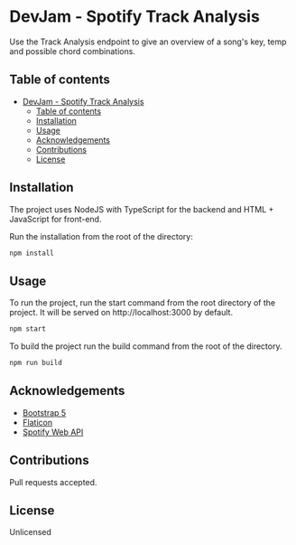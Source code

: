 # DevJam - Spotify Track Analysis

Use the Track Analysis endpoint to give an overview of a song's key, temp and possible chord combinations.

## Table of contents
- [DevJam - Spotify Track Analysis](#devjam---spotify-track-analysis)
  - [Table of contents](#table-of-contents)
  - [Installation](#installation)
  - [Usage](#usage)
  - [Acknowledgements](#acknowledgements)
  - [Contributions](#contributions)
  - [License](#license)

## Installation
The project uses NodeJS with TypeScript for the backend and HTML + JavaScript for front-end.

Run the installation from the root of the directory:

```bash
npm install
```

## Usage

To run the project, run the start command from the root directory of the project. It will be served on http://localhost:3000 by default.

```bash
npm start
```

To build the project run the build command from the root of the directory.

```bash
npm run build
```

## Acknowledgements
- [Bootstrap 5](https://getbootstrap.com)
- [Flaticon](https://flaticon.com)
- [Spotify Web API](https://developer.spotify.com/)

## Contributions

Pull requests accepted.

## License
Unlicensed